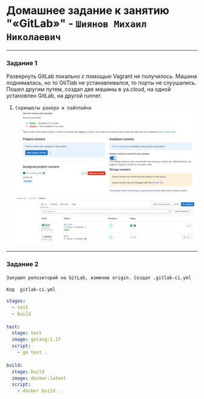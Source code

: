 # Домашнее задание к занятию "«GitLab»" - `Шиянов Михаил Николаевич`

---

### Задание 1

Развернуть GitLab локально с помощью Vagrant не получилось. Машина поднималась, но то GtiTlab не устанавливался, то порты не слуушались.
Пoшел другим путем, создал две машины в ya.cloud, на одной установлен GitLab, на другой runner. 

1. `Скриншоты ранера и пайплайна`
![Runner settings](https://github.com/mshiyanov/8-03-hw/blob/main/screenshots/01_runner.PNG)
![Pipeline settings](https://github.com/mshiyanov/8-03-hw/blob/main/screenshots/01_PipeLines.PNG)


---

### Задание 2

`Запушил репозиторий на GitLab, изменив origin. Создал .gitlab-ci.yml`

`Код  gitlab-ci.yml`

```yaml
stages:
  - test
  - build

test:
  stage: test
  image: golang:1.17
  script: 
    - go test .

build:
  stage: build
  image: docker:latest
  script:
    - docker build .

